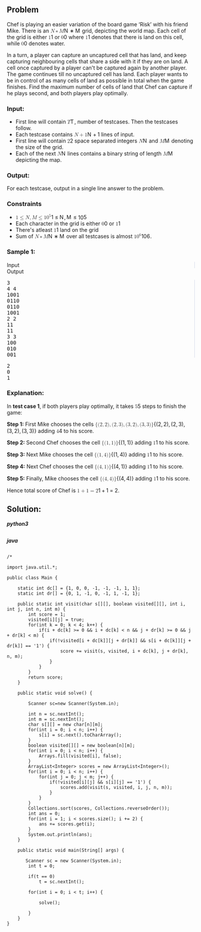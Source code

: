 

<div id="problem-statement" class="_problemBody_lulsq_29 print"><h2>Problem</h2>
<p>Chef is playing an easier variation of the board game ‘Risk’ with his friend Mike. There is an <span class="math math-inline"><span class="katex"><span class="katex-mathml"><math xmlns="http://www.w3.org/1998/Math/MathML"><semantics><mrow><mi>N</mi><mo>∗</mo><mi>M</mi></mrow><annotation encoding="application/x-tex">N * M</annotation></semantics></math></span><span class="katex-html" aria-hidden="true"><span class="base"><span class="strut" style="height: 0.6833em;"></span><span class="mord mathnormal" style="margin-right: 0.10903em;">N</span><span class="mspace" style="margin-right: 0.2222em;"></span><span class="mbin">∗</span><span class="mspace" style="margin-right: 0.2222em;"></span></span><span class="base"><span class="strut" style="height: 0.6833em;"></span><span class="mord mathnormal" style="margin-right: 0.10903em;">M</span></span></span></span></span> grid, depicting the world map. Each cell of the grid is either <span class="math math-inline"><span class="katex"><span class="katex-mathml"><math xmlns="http://www.w3.org/1998/Math/MathML"><semantics><mrow><mn>1</mn></mrow><annotation encoding="application/x-tex">1</annotation></semantics></math></span><span class="katex-html" aria-hidden="true"><span class="base"><span class="strut" style="height: 0.6444em;"></span><span class="mord">1</span></span></span></span></span> or <span class="math math-inline"><span class="katex"><span class="katex-mathml"><math xmlns="http://www.w3.org/1998/Math/MathML"><semantics><mrow><mn>0</mn></mrow><annotation encoding="application/x-tex">0</annotation></semantics></math></span><span class="katex-html" aria-hidden="true"><span class="base"><span class="strut" style="height: 0.6444em;"></span><span class="mord">0</span></span></span></span></span> where <span class="math math-inline"><span class="katex"><span class="katex-mathml"><math xmlns="http://www.w3.org/1998/Math/MathML"><semantics><mrow><mn>1</mn></mrow><annotation encoding="application/x-tex">1</annotation></semantics></math></span><span class="katex-html" aria-hidden="true"><span class="base"><span class="strut" style="height: 0.6444em;"></span><span class="mord">1</span></span></span></span></span> denotes that there is land on this cell, while <span class="math math-inline"><span class="katex"><span class="katex-mathml"><math xmlns="http://www.w3.org/1998/Math/MathML"><semantics><mrow><mn>0</mn></mrow><annotation encoding="application/x-tex">0</annotation></semantics></math></span><span class="katex-html" aria-hidden="true"><span class="base"><span class="strut" style="height: 0.6444em;"></span><span class="mord">0</span></span></span></span></span> denotes water.</p>
<p>In a turn, a player can capture an uncaptured cell that has land, and keep capturing neighbouring cells that share a side with it if they are on land. A cell once captured by a player can't be captured again by another player. The game continues till no uncaptured cell has land. Each player wants to be in control of as many cells of land as possible in total when the game finishes. Find the maximum number of cells of land that Chef can capture if he plays second, and both players play optimally.</p>
<h3>Input:</h3>
<ul>
<li>First line will contain <span class="math math-inline"><span class="katex"><span class="katex-mathml"><math xmlns="http://www.w3.org/1998/Math/MathML"><semantics><mrow><mi>T</mi></mrow><annotation encoding="application/x-tex">T</annotation></semantics></math></span><span class="katex-html" aria-hidden="true"><span class="base"><span class="strut" style="height: 0.6833em;"></span><span class="mord mathnormal" style="margin-right: 0.13889em;">T</span></span></span></span></span>, number of testcases. Then the testcases follow.</li>
<li>Each testcase contains <span class="math math-inline"><span class="katex"><span class="katex-mathml"><math xmlns="http://www.w3.org/1998/Math/MathML"><semantics><mrow><mi>N</mi><mo>+</mo><mn>1</mn></mrow><annotation encoding="application/x-tex">N + 1</annotation></semantics></math></span><span class="katex-html" aria-hidden="true"><span class="base"><span class="strut" style="height: 0.7667em; vertical-align: -0.0833em;"></span><span class="mord mathnormal" style="margin-right: 0.10903em;">N</span><span class="mspace" style="margin-right: 0.2222em;"></span><span class="mbin">+</span><span class="mspace" style="margin-right: 0.2222em;"></span></span><span class="base"><span class="strut" style="height: 0.6444em;"></span><span class="mord">1</span></span></span></span></span> lines of input.</li>
<li>First line will contain <span class="math math-inline"><span class="katex"><span class="katex-mathml"><math xmlns="http://www.w3.org/1998/Math/MathML"><semantics><mrow><mn>2</mn></mrow><annotation encoding="application/x-tex">2</annotation></semantics></math></span><span class="katex-html" aria-hidden="true"><span class="base"><span class="strut" style="height: 0.6444em;"></span><span class="mord">2</span></span></span></span></span> space separated integers <span class="math math-inline"><span class="katex"><span class="katex-mathml"><math xmlns="http://www.w3.org/1998/Math/MathML"><semantics><mrow><mi>N</mi></mrow><annotation encoding="application/x-tex">N</annotation></semantics></math></span><span class="katex-html" aria-hidden="true"><span class="base"><span class="strut" style="height: 0.6833em;"></span><span class="mord mathnormal" style="margin-right: 0.10903em;">N</span></span></span></span></span> and <span class="math math-inline"><span class="katex"><span class="katex-mathml"><math xmlns="http://www.w3.org/1998/Math/MathML"><semantics><mrow><mi>M</mi></mrow><annotation encoding="application/x-tex">M</annotation></semantics></math></span><span class="katex-html" aria-hidden="true"><span class="base"><span class="strut" style="height: 0.6833em;"></span><span class="mord mathnormal" style="margin-right: 0.10903em;">M</span></span></span></span></span> denoting the size of the grid.</li>
<li>Each of the next <span class="math math-inline"><span class="katex"><span class="katex-mathml"><math xmlns="http://www.w3.org/1998/Math/MathML"><semantics><mrow><mi>N</mi></mrow><annotation encoding="application/x-tex">N</annotation></semantics></math></span><span class="katex-html" aria-hidden="true"><span class="base"><span class="strut" style="height: 0.6833em;"></span><span class="mord mathnormal" style="margin-right: 0.10903em;">N</span></span></span></span></span> lines contains a binary string of length <span class="math math-inline"><span class="katex"><span class="katex-mathml"><math xmlns="http://www.w3.org/1998/Math/MathML"><semantics><mrow><mi>M</mi></mrow><annotation encoding="application/x-tex">M</annotation></semantics></math></span><span class="katex-html" aria-hidden="true"><span class="base"><span class="strut" style="height: 0.6833em;"></span><span class="mord mathnormal" style="margin-right: 0.10903em;">M</span></span></span></span></span> depicting the map.</li>
</ul>
<h3>Output:</h3>
<p>For each testcase, output in a single line answer to the problem.</p>
<h3>Constraints</h3>
<ul>
<li><span class="math math-inline"><span class="katex"><span class="katex-mathml"><math xmlns="http://www.w3.org/1998/Math/MathML"><semantics><mrow><mn>1</mn><mo>≤</mo><mi>N</mi><mo separator="true">,</mo><mi>M</mi><mo>≤</mo><mn>1</mn><msup><mn>0</mn><mn>5</mn></msup></mrow><annotation encoding="application/x-tex">1 \leq N, M \leq 10^5</annotation></semantics></math></span><span class="katex-html" aria-hidden="true"><span class="base"><span class="strut" style="height: 0.7804em; vertical-align: -0.136em;"></span><span class="mord">1</span><span class="mspace" style="margin-right: 0.2778em;"></span><span class="mrel">≤</span><span class="mspace" style="margin-right: 0.2778em;"></span></span><span class="base"><span class="strut" style="height: 0.8778em; vertical-align: -0.1944em;"></span><span class="mord mathnormal" style="margin-right: 0.10903em;">N</span><span class="mpunct">,</span><span class="mspace" style="margin-right: 0.1667em;"></span><span class="mord mathnormal" style="margin-right: 0.10903em;">M</span><span class="mspace" style="margin-right: 0.2778em;"></span><span class="mrel">≤</span><span class="mspace" style="margin-right: 0.2778em;"></span></span><span class="base"><span class="strut" style="height: 0.8141em;"></span><span class="mord">1</span><span class="mord"><span class="mord">0</span><span class="msupsub"><span class="vlist-t"><span class="vlist-r"><span class="vlist" style="height: 0.8141em;"><span style="top: -3.063em; margin-right: 0.05em;"><span class="pstrut" style="height: 2.7em;"></span><span class="sizing reset-size6 size3 mtight"><span class="mord mtight">5</span></span></span></span></span></span></span></span></span></span></span></span></li>
<li>Each character in the grid is either <span class="math math-inline"><span class="katex"><span class="katex-mathml"><math xmlns="http://www.w3.org/1998/Math/MathML"><semantics><mrow><mn>0</mn></mrow><annotation encoding="application/x-tex">0</annotation></semantics></math></span><span class="katex-html" aria-hidden="true"><span class="base"><span class="strut" style="height: 0.6444em;"></span><span class="mord">0</span></span></span></span></span> or <span class="math math-inline"><span class="katex"><span class="katex-mathml"><math xmlns="http://www.w3.org/1998/Math/MathML"><semantics><mrow><mn>1</mn></mrow><annotation encoding="application/x-tex">1</annotation></semantics></math></span><span class="katex-html" aria-hidden="true"><span class="base"><span class="strut" style="height: 0.6444em;"></span><span class="mord">1</span></span></span></span></span></li>
<li>There's atleast <span class="math math-inline"><span class="katex"><span class="katex-mathml"><math xmlns="http://www.w3.org/1998/Math/MathML"><semantics><mrow><mn>1</mn></mrow><annotation encoding="application/x-tex">1</annotation></semantics></math></span><span class="katex-html" aria-hidden="true"><span class="base"><span class="strut" style="height: 0.6444em;"></span><span class="mord">1</span></span></span></span></span> land on the grid</li>
<li>Sum of <span class="math math-inline"><span class="katex"><span class="katex-mathml"><math xmlns="http://www.w3.org/1998/Math/MathML"><semantics><mrow><mi>N</mi><mo>∗</mo><mi>M</mi></mrow><annotation encoding="application/x-tex">N * M</annotation></semantics></math></span><span class="katex-html" aria-hidden="true"><span class="base"><span class="strut" style="height: 0.6833em;"></span><span class="mord mathnormal" style="margin-right: 0.10903em;">N</span><span class="mspace" style="margin-right: 0.2222em;"></span><span class="mbin">∗</span><span class="mspace" style="margin-right: 0.2222em;"></span></span><span class="base"><span class="strut" style="height: 0.6833em;"></span><span class="mord mathnormal" style="margin-right: 0.10903em;">M</span></span></span></span></span> over all testcases is almost <span class="math math-inline"><span class="katex"><span class="katex-mathml"><math xmlns="http://www.w3.org/1998/Math/MathML"><semantics><mrow><mn>1</mn><msup><mn>0</mn><mn>6</mn></msup></mrow><annotation encoding="application/x-tex">10^6</annotation></semantics></math></span><span class="katex-html" aria-hidden="true"><span class="base"><span class="strut" style="height: 0.8141em;"></span><span class="mord">1</span><span class="mord"><span class="mord">0</span><span class="msupsub"><span class="vlist-t"><span class="vlist-r"><span class="vlist" style="height: 0.8141em;"><span style="top: -3.063em; margin-right: 0.05em;"><span class="pstrut" style="height: 2.7em;"></span><span class="sizing reset-size6 size3 mtight"><span class="mord mtight">6</span></span></span></span></span></span></span></span></span></span></span></span>.</li>
</ul>
<h3>Sample 1:</h3>
<div data-reactroot="" class="_input_output__table_lulsq_184"><div class="_text_copy__container_lulsq_188"><div class="_text_copy_lulsq_188 _input_top__box_lulsq_198" style="border-right: 1px solid rgb(210, 217, 231);"><span>Input</span><div title="Copy to clipboard" class="" style="pointer-events: all;"><span class="_icon__box_9xn05_2 undefined"><i class="_copy__icon_9xn05_14"></i></span></div></div><div class="_text_copy_lulsq_188 _ouput_top__box_lulsq_201"><span>Output</span><div title="Copy to clipboard" class="" style="pointer-events: all;"><span class="_icon__box_9xn05_2 undefined"><i class="_copy__icon_9xn05_14"></i></span></div></div></div><div class="_values__container_lulsq_204"><div class="_values_lulsq_204" style="border-right: 1px solid rgb(210, 217, 231);"><pre>3
4 4
1001
0110
0110
1001
2 2
11
11
3 3
100
010
001</pre></div><div class="_values_lulsq_204"><pre>2
0
1</pre></div></div></div>
<h3>Explanation:</h3>
<p>In <strong>test case 1</strong>, if both players play optimally, it takes <span class="math math-inline"><span class="katex"><span class="katex-mathml"><math xmlns="http://www.w3.org/1998/Math/MathML"><semantics><mrow><mn>5</mn></mrow><annotation encoding="application/x-tex">5</annotation></semantics></math></span><span class="katex-html" aria-hidden="true"><span class="base"><span class="strut" style="height: 0.6444em;"></span><span class="mord">5</span></span></span></span></span> steps to finish the game:</p>
<p><strong>Step 1:</strong> First Mike chooses the cells <span class="math math-inline"><span class="katex"><span class="katex-mathml"><math xmlns="http://www.w3.org/1998/Math/MathML"><semantics><mrow><mo stretchy="false">{</mo><mo stretchy="false">(</mo><mn>2</mn><mo separator="true">,</mo><mn>2</mn><mo stretchy="false">)</mo><mo separator="true">,</mo><mo stretchy="false">(</mo><mn>2</mn><mo separator="true">,</mo><mn>3</mn><mo stretchy="false">)</mo><mo separator="true">,</mo><mo stretchy="false">(</mo><mn>3</mn><mo separator="true">,</mo><mn>2</mn><mo stretchy="false">)</mo><mo separator="true">,</mo><mo stretchy="false">(</mo><mn>3</mn><mo separator="true">,</mo><mn>3</mn><mo stretchy="false">)</mo><mo stretchy="false">}</mo></mrow><annotation encoding="application/x-tex">\{(2, 2), (2, 3), (3, 2), (3, 3)\}</annotation></semantics></math></span><span class="katex-html" aria-hidden="true"><span class="base"><span class="strut" style="height: 1em; vertical-align: -0.25em;"></span><span class="mopen">{(</span><span class="mord">2</span><span class="mpunct">,</span><span class="mspace" style="margin-right: 0.1667em;"></span><span class="mord">2</span><span class="mclose">)</span><span class="mpunct">,</span><span class="mspace" style="margin-right: 0.1667em;"></span><span class="mopen">(</span><span class="mord">2</span><span class="mpunct">,</span><span class="mspace" style="margin-right: 0.1667em;"></span><span class="mord">3</span><span class="mclose">)</span><span class="mpunct">,</span><span class="mspace" style="margin-right: 0.1667em;"></span><span class="mopen">(</span><span class="mord">3</span><span class="mpunct">,</span><span class="mspace" style="margin-right: 0.1667em;"></span><span class="mord">2</span><span class="mclose">)</span><span class="mpunct">,</span><span class="mspace" style="margin-right: 0.1667em;"></span><span class="mopen">(</span><span class="mord">3</span><span class="mpunct">,</span><span class="mspace" style="margin-right: 0.1667em;"></span><span class="mord">3</span><span class="mclose">)}</span></span></span></span></span> adding <span class="math math-inline"><span class="katex"><span class="katex-mathml"><math xmlns="http://www.w3.org/1998/Math/MathML"><semantics><mrow><mn>4</mn></mrow><annotation encoding="application/x-tex">4</annotation></semantics></math></span><span class="katex-html" aria-hidden="true"><span class="base"><span class="strut" style="height: 0.6444em;"></span><span class="mord">4</span></span></span></span></span> to his score.</p>
<p><strong>Step 2:</strong> Second Chef chooses the cell <span class="math math-inline"><span class="katex"><span class="katex-mathml"><math xmlns="http://www.w3.org/1998/Math/MathML"><semantics><mrow><mo stretchy="false">{</mo><mo stretchy="false">(</mo><mn>1</mn><mo separator="true">,</mo><mn>1</mn><mo stretchy="false">)</mo><mo stretchy="false">}</mo></mrow><annotation encoding="application/x-tex">\{(1, 1)\}</annotation></semantics></math></span><span class="katex-html" aria-hidden="true"><span class="base"><span class="strut" style="height: 1em; vertical-align: -0.25em;"></span><span class="mopen">{(</span><span class="mord">1</span><span class="mpunct">,</span><span class="mspace" style="margin-right: 0.1667em;"></span><span class="mord">1</span><span class="mclose">)}</span></span></span></span></span> adding <span class="math math-inline"><span class="katex"><span class="katex-mathml"><math xmlns="http://www.w3.org/1998/Math/MathML"><semantics><mrow><mn>1</mn></mrow><annotation encoding="application/x-tex">1</annotation></semantics></math></span><span class="katex-html" aria-hidden="true"><span class="base"><span class="strut" style="height: 0.6444em;"></span><span class="mord">1</span></span></span></span></span> to his score.</p>
<p><strong>Step 3:</strong> Next Mike chooses the cell <span class="math math-inline"><span class="katex"><span class="katex-mathml"><math xmlns="http://www.w3.org/1998/Math/MathML"><semantics><mrow><mo stretchy="false">{</mo><mo stretchy="false">(</mo><mn>1</mn><mo separator="true">,</mo><mn>4</mn><mo stretchy="false">)</mo><mo stretchy="false">}</mo></mrow><annotation encoding="application/x-tex">\{(1, 4)\}</annotation></semantics></math></span><span class="katex-html" aria-hidden="true"><span class="base"><span class="strut" style="height: 1em; vertical-align: -0.25em;"></span><span class="mopen">{(</span><span class="mord">1</span><span class="mpunct">,</span><span class="mspace" style="margin-right: 0.1667em;"></span><span class="mord">4</span><span class="mclose">)}</span></span></span></span></span> adding <span class="math math-inline"><span class="katex"><span class="katex-mathml"><math xmlns="http://www.w3.org/1998/Math/MathML"><semantics><mrow><mn>1</mn></mrow><annotation encoding="application/x-tex">1</annotation></semantics></math></span><span class="katex-html" aria-hidden="true"><span class="base"><span class="strut" style="height: 0.6444em;"></span><span class="mord">1</span></span></span></span></span> to his score.</p>
<p><strong>Step 4:</strong> Next Chef chooses the cell <span class="math math-inline"><span class="katex"><span class="katex-mathml"><math xmlns="http://www.w3.org/1998/Math/MathML"><semantics><mrow><mo stretchy="false">{</mo><mo stretchy="false">(</mo><mn>4</mn><mo separator="true">,</mo><mn>1</mn><mo stretchy="false">)</mo><mo stretchy="false">}</mo></mrow><annotation encoding="application/x-tex">\{(4, 1)\}</annotation></semantics></math></span><span class="katex-html" aria-hidden="true"><span class="base"><span class="strut" style="height: 1em; vertical-align: -0.25em;"></span><span class="mopen">{(</span><span class="mord">4</span><span class="mpunct">,</span><span class="mspace" style="margin-right: 0.1667em;"></span><span class="mord">1</span><span class="mclose">)}</span></span></span></span></span> adding <span class="math math-inline"><span class="katex"><span class="katex-mathml"><math xmlns="http://www.w3.org/1998/Math/MathML"><semantics><mrow><mn>1</mn></mrow><annotation encoding="application/x-tex">1</annotation></semantics></math></span><span class="katex-html" aria-hidden="true"><span class="base"><span class="strut" style="height: 0.6444em;"></span><span class="mord">1</span></span></span></span></span> to his score.</p>
<p><strong>Step 5:</strong> Finally, Mike chooses the cell <span class="math math-inline"><span class="katex"><span class="katex-mathml"><math xmlns="http://www.w3.org/1998/Math/MathML"><semantics><mrow><mo stretchy="false">{</mo><mo stretchy="false">(</mo><mn>4</mn><mo separator="true">,</mo><mn>4</mn><mo stretchy="false">)</mo><mo stretchy="false">}</mo></mrow><annotation encoding="application/x-tex">\{(4, 4)\}</annotation></semantics></math></span><span class="katex-html" aria-hidden="true"><span class="base"><span class="strut" style="height: 1em; vertical-align: -0.25em;"></span><span class="mopen">{(</span><span class="mord">4</span><span class="mpunct">,</span><span class="mspace" style="margin-right: 0.1667em;"></span><span class="mord">4</span><span class="mclose">)}</span></span></span></span></span> adding <span class="math math-inline"><span class="katex"><span class="katex-mathml"><math xmlns="http://www.w3.org/1998/Math/MathML"><semantics><mrow><mn>1</mn></mrow><annotation encoding="application/x-tex">1</annotation></semantics></math></span><span class="katex-html" aria-hidden="true"><span class="base"><span class="strut" style="height: 0.6444em;"></span><span class="mord">1</span></span></span></span></span> to his score.</p>
<p>Hence total score of Chef is <span class="math math-inline"><span class="katex"><span class="katex-mathml"><math xmlns="http://www.w3.org/1998/Math/MathML"><semantics><mrow><mn>1</mn><mo>+</mo><mn>1</mn><mo>=</mo><mn>2</mn></mrow><annotation encoding="application/x-tex">1 + 1 = 2</annotation></semantics></math></span><span class="katex-html" aria-hidden="true"><span class="base"><span class="strut" style="height: 0.7278em; vertical-align: -0.0833em;"></span><span class="mord">1</span><span class="mspace" style="margin-right: 0.2222em;"></span><span class="mbin">+</span><span class="mspace" style="margin-right: 0.2222em;"></span></span><span class="base"><span class="strut" style="height: 0.6444em;"></span><span class="mord">1</span><span class="mspace" style="margin-right: 0.2778em;"></span><span class="mrel">=</span><span class="mspace" style="margin-right: 0.2778em;"></span></span><span class="base"><span class="strut" style="height: 0.6444em;"></span><span class="mord">2</span></span></span></span></span>.</p></div>


## Solution:
***python3***
```

```

***java***
```

/*

import java.util.*;

public class Main {

    static int dc[] = {1, 0, 0, -1, -1, -1, 1, 1};
    static int dr[] = {0, 1, -1, 0, -1, 1, -1, 1};

    public static int visit(char s[][], boolean visited[][], int i, int j, int n, int m) {
        int score = 1;
        visited[i][j] = true;
        for(int k = 0; k < 4; k++) {
            if(i + dc[k] >= 0 && i + dc[k] < n && j + dr[k] >= 0 && j + dr[k] < m) {
                if(!visited[i + dc[k]][j + dr[k]] && s[i + dc[k]][j + dr[k]] == '1') {
                    score += visit(s, visited, i + dc[k], j + dr[k], n, m);
                }
            }
        }
        return score;
    }

    public static void solve() {
        
        Scanner sc=new Scanner(System.in);

        int n = sc.nextInt();
        int m = sc.nextInt();
        char s[][] = new char[n][m];
        for(int i = 0; i < n; i++) {
            s[i] = sc.next().toCharArray();
        }
        boolean visited[][] = new boolean[n][m];
        for(int i = 0; i < n; i++) {
            Arrays.fill(visited[i], false);
        }
        ArrayList<Integer> scores = new ArrayList<Integer>();
        for(int i = 0; i < n; i++) {
            for(int j = 0; j < m; j++) {
                if(!visited[i][j] && s[i][j] == '1') {
                    scores.add(visit(s, visited, i, j, n, m));
                }
            }
        }
        Collections.sort(scores, Collections.reverseOrder());
        int ans = 0;
        for(int i = 1; i < scores.size(); i += 2) {
            ans += scores.get(i);
        }
        System.out.println(ans);
    }

    public static void main(String[] args) {

       Scanner sc = new Scanner(System.in);
        int t = 0;

        if(t == 0)
            t = sc.nextInt();
        
        for(int i = 0; i < t; i++) {

            solve();

        }
    }
}


```